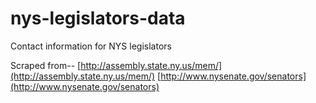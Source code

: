 # nys-legislators-data

Contact information for NYS legislators

Scraped from--
[http://assembly.state.ny.us/mem/](http://assembly.state.ny.us/mem/)
[http://www.nysenate.gov/senators](http://www.nysenate.gov/senators)
